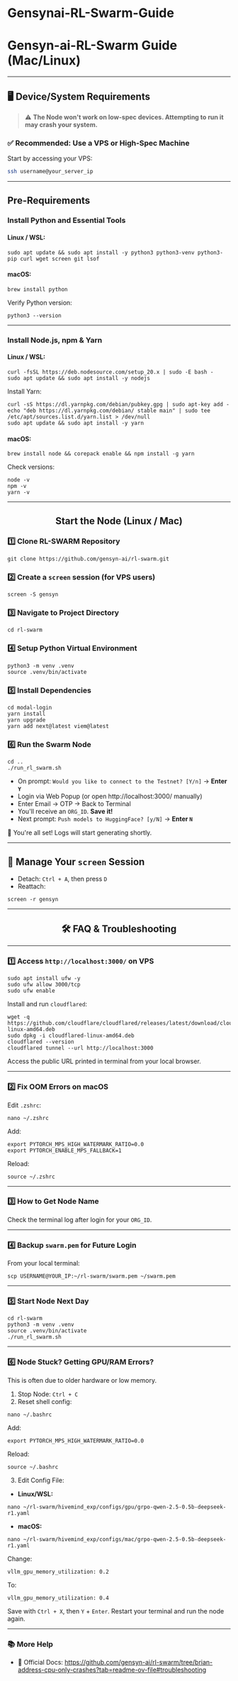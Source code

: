 # Gensynai-RL-Swarm-Guide

#  Gensyn-ai-RL-Swarm Guide (Mac/Linux) 

</div>

---

## 🖥 Device/System Requirements

> ⚠️ **The Node won't work on low-spec devices. Attempting to run it may crash your system.**

### ✅ Recommended: Use a VPS or High-Spec Machine

Start by accessing your VPS:

```bash
ssh username@your_server_ip
```

---

##  Pre-Requirements

###  Install Python and Essential Tools

#### Linux / WSL:

```
sudo apt update && sudo apt install -y python3 python3-venv python3-pip curl wget screen git lsof
```

#### macOS:

```
brew install python
```

Verify Python version:

```
python3 --version
```

---

###  Install Node.js, npm & Yarn

#### Linux / WSL:

```
curl -fsSL https://deb.nodesource.com/setup_20.x | sudo -E bash -
sudo apt update && sudo apt install -y nodejs
```

Install Yarn:

```
curl -sS https://dl.yarnpkg.com/debian/pubkey.gpg | sudo apt-key add -
echo "deb https://dl.yarnpkg.com/debian/ stable main" | sudo tee /etc/apt/sources.list.d/yarn.list > /dev/null
sudo apt update && sudo apt install -y yarn
```

#### macOS:

```
brew install node && corepack enable && npm install -g yarn
```

Check versions:

```
node -v
npm -v
yarn -v
```

---

<div align="center">

##  Start the Node (Linux / Mac)

</div>

### 1️⃣ Clone RL-SWARM Repository

```
git clone https://github.com/gensyn-ai/rl-swarm.git
```

### 2️⃣ Create a `screen` session (for VPS users)

```
screen -S gensyn
```

### 3️⃣ Navigate to Project Directory

```
cd rl-swarm
```

### 4️⃣ Setup Python Virtual Environment

```
python3 -m venv .venv
source .venv/bin/activate
```

### 5️⃣ Install Dependencies

```
cd modal-login
yarn install
yarn upgrade
yarn add next@latest viem@latest
```

### 6️⃣ Run the Swarm Node

```
cd ..
./run_rl_swarm.sh
```

- On prompt: `Would you like to connect to the Testnet? [Y/n]` → **Enter `Y`**
- Login via Web Popup (or open http://localhost:3000/ manually)
- Enter Email → OTP → Back to Terminal
- You'll receive an `ORG_ID`. **Save it!**
- Next prompt: `Push models to HuggingFace? [y/N]` → **Enter `N`**

🎉 You're all set! Logs will start generating shortly.

---

## 🧭 Manage Your `screen` Session

- Detach: `Ctrl + A`, then press `D`
- Reattach:

```
screen -r gensyn
```

---

<div align="center">

## 🛠️ FAQ & Troubleshooting

</div>

---

### 1️⃣ Access `http://localhost:3000/` on VPS

```
sudo apt install ufw -y
sudo ufw allow 3000/tcp
sudo ufw enable
```

Install and run `cloudflared`:

```
wget -q https://github.com/cloudflare/cloudflared/releases/latest/download/cloudflared-linux-amd64.deb
sudo dpkg -i cloudflared-linux-amd64.deb
cloudflared --version
cloudflared tunnel --url http://localhost:3000
```

Access the public URL printed in terminal from your local browser.

---

### 2️⃣ Fix OOM Errors on macOS

Edit `.zshrc`:

```
nano ~/.zshrc
```

Add:

```
export PYTORCH_MPS_HIGH_WATERMARK_RATIO=0.0
export PYTORCH_ENABLE_MPS_FALLBACK=1
```

Reload:

```
source ~/.zshrc
```

---

### 3️⃣ How to Get Node Name

Check the terminal log after login for your `ORG_ID`.

---

### 4️⃣ Backup `swarm.pem` for Future Login

From your local terminal:

```
scp USERNAME@YOUR_IP:~/rl-swarm/swarm.pem ~/swarm.pem
```

---

### 5️⃣ Start Node Next Day

```
cd rl-swarm
python3 -m venv .venv
source .venv/bin/activate
./run_rl_swarm.sh
```

---

### 6️⃣ Node Stuck? Getting GPU/RAM Errors?

This is often due to older hardware or low memory.

1. Stop Node: `Ctrl + C`
2. Reset shell config:

```
nano ~/.bashrc
```

Add:

```
export PYTORCH_MPS_HIGH_WATERMARK_RATIO=0.0
```

Reload:

```
source ~/.bashrc
```

3. Edit Config File:

- **Linux/WSL:**

```
nano ~/rl-swarm/hivemind_exp/configs/gpu/grpo-qwen-2.5-0.5b-deepseek-r1.yaml
```

- **macOS:**

```
nano ~/rl-swarm/hivemind_exp/configs/mac/grpo-qwen-2.5-0.5b-deepseek-r1.yaml
```

Change:

```
vllm_gpu_memory_utilization: 0.2
```

To:

```
vllm_gpu_memory_utilization: 0.4
```

Save with `Ctrl + X`, then `Y` + `Enter`. Restart your terminal and run the node again.

---

### 📚 More Help

- 🔗 Official Docs: https://github.com/gensyn-ai/rl-swarm/tree/brian-address-cpu-only-crashes?tab=readme-ov-file#troubleshooting
